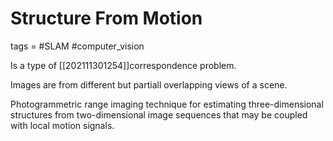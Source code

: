 # Structure From Motion
tags = #SLAM #computer_vision


Is a type of [[202111301254]]correspondence problem.

Images are from different but partiall overlapping views of a scene.


Photogrammetric range imaging technique for estimating three-dimensional structures from two-dimensional image sequences that may be coupled with local motion signals.